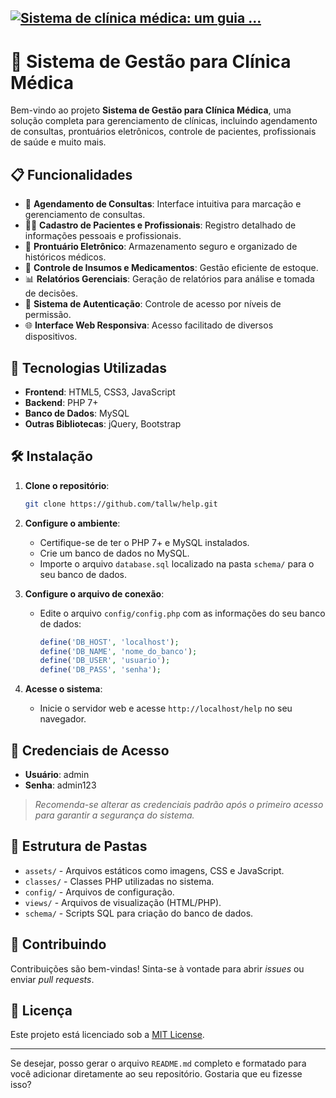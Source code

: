 [![Sistema de clínica médica: um guia ...](https://images.openai.com/thumbnails/adec75976ac301449a7b0baa17b9e581.png)](https://consultorio.live/artigos/sistema-de-clinica-medica/)
---

# 🏥 Sistema de Gestão para Clínica Médica

Bem-vindo ao projeto **Sistema de Gestão para Clínica Médica**, uma solução completa para gerenciamento de clínicas, incluindo agendamento de consultas, prontuários eletrônicos, controle de pacientes, profissionais de saúde e muito mais.

## 📋 Funcionalidades

* 📅 **Agendamento de Consultas**: Interface intuitiva para marcação e gerenciamento de consultas.
* 👨‍⚕️ **Cadastro de Pacientes e Profissionais**: Registro detalhado de informações pessoais e profissionais.
* 📝 **Prontuário Eletrônico**: Armazenamento seguro e organizado de históricos médicos.
* 💊 **Controle de Insumos e Medicamentos**: Gestão eficiente de estoque.
* 📊 **Relatórios Gerenciais**: Geração de relatórios para análise e tomada de decisões.
* 🔐 **Sistema de Autenticação**: Controle de acesso por níveis de permissão.
* 🌐 **Interface Web Responsiva**: Acesso facilitado de diversos dispositivos.

## 🚀 Tecnologias Utilizadas

* **Frontend**: HTML5, CSS3, JavaScript
* **Backend**: PHP 7+
* **Banco de Dados**: MySQL
* **Outras Bibliotecas**: jQuery, Bootstrap

## 🛠️ Instalação

1. **Clone o repositório**:

   ```bash
   git clone https://github.com/tallw/help.git
   ```

2. **Configure o ambiente**:

   * Certifique-se de ter o PHP 7+ e MySQL instalados.
   * Crie um banco de dados no MySQL.
   * Importe o arquivo `database.sql` localizado na pasta `schema/` para o seu banco de dados.

3. **Configure o arquivo de conexão**:

   * Edite o arquivo `config/config.php` com as informações do seu banco de dados:

     ```php
     define('DB_HOST', 'localhost');
     define('DB_NAME', 'nome_do_banco');
     define('DB_USER', 'usuario');
     define('DB_PASS', 'senha');
     ```

4. **Acesse o sistema**:

   * Inicie o servidor web e acesse `http://localhost/help` no seu navegador.

## 🔐 Credenciais de Acesso

* **Usuário**: admin
* **Senha**: admin123

> *Recomenda-se alterar as credenciais padrão após o primeiro acesso para garantir a segurança do sistema.*

## 📁 Estrutura de Pastas

* `assets/` - Arquivos estáticos como imagens, CSS e JavaScript.
* `classes/` - Classes PHP utilizadas no sistema.
* `config/` - Arquivos de configuração.
* `views/` - Arquivos de visualização (HTML/PHP).
* `schema/` - Scripts SQL para criação do banco de dados.

## 🤝 Contribuindo

Contribuições são bem-vindas! Sinta-se à vontade para abrir *issues* ou enviar *pull requests*.

## 📄 Licença

Este projeto está licenciado sob a [MIT License](LICENSE).

---

Se desejar, posso gerar o arquivo `README.md` completo e formatado para você adicionar diretamente ao seu repositório. Gostaria que eu fizesse isso?
